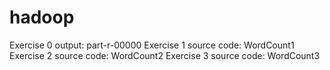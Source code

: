 hadoop
======
Exercise 0 output: part-r-00000
Exercise 1 source code: WordCount1
Exercise 2 source code: WordCount2
Exercise 3 source code: WordCount3
